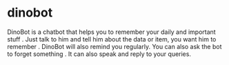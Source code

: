 # dinobot
DinoBot is a chatbot that helps you to remember your daily and important stuff . Just talk to him and tell him about the data or item, you want him to remember . DinoBot will also remind you regularly. You can also ask the bot to forget something . It can also speak and reply to your queries.
